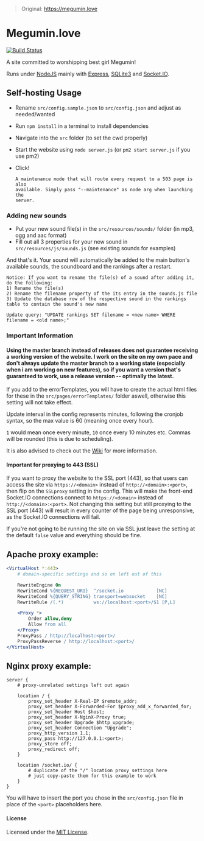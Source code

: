>Original: https://megumin.love

# Megumin.love

[![Build Status](https://travis-ci.org/robflop/megumin.love.svg?branch=master)](https://travis-ci.org/robflop/megumin.love)

A site committed to worshipping best girl Megumin!

Runs under [NodeJS](https://nodejs.org/en/) mainly with [Express](https://expressjs.com), [SQLite3](https://www.sqlite.org/) and [Socket.IO](https://socket.io).

## Self-hosting Usage

- Rename `src/config.sample.json` to `src/config.json` and adjust as needed/wanted
- Run `npm install` in a terminal to install dependencies
- Navigate into the `src` folder (to set the cwd properly)
- Start the website using `node server.js` (or `pm2 start server.js` if you use pm2)
- Click!

      A maintenance mode that will route every request to a 503 page is also
	  available. Simply pass "--maintenance" as node arg when launching the
	  server.

### Adding new sounds

- Put your new sound file(s) in the `src/resources/sounds/` folder (in mp3, ogg and aac format)
- Fill out all 3 properties for your new sound in `src/resources/js/sounds.js` (see existing sounds for examples)

And that's it. Your sound will automatically be added to the main button's available sounds, the soundboard and the rankings after a restart.

    Notice: If you want to rename the file(s) of a sound after adding it, do the following:
    1) Rename the file(s)
    2) Rename the filename property of the its entry in the sounds.js file
    3) Update the database row of the respective sound in the rankings table to contain the sound's new name
	
	Update query: "UPDATE rankings SET filename = <new name> WHERE filename = <old name>;"

### Important Information

#### Using the master branch instead of releases does not guarantee receiving a working version of the website. I work on the site on my own pace and don't always update the master branch to a working state (especially when i am working on new features), so if you want a version that's guaranteed to work, use a release version -- optimally the latest.

If you add to the errorTemplates, you will have to create the actual html files for these in the `src/pages/errorTemplates/` folder aswell, otherwise this setting will not take effect.

Update interval in the config represents minutes, following the cronjob syntax, so the max value is 60 (meaning once every hour).

`1` would mean once every minute, `10` once every 10 minutes etc. Commas will be rounded (this is due to scheduling).

It is also advised to check out the [Wiki](https://github.com/robflop/megumin.love/wiki) for more information.

#### Important for proxying to 443 (SSL)

If you want to proxy the website to the SSL port (443), so that users can access the site via `https://<domain>` instead of `http://<domain>:<port>`, then flip on the `SSLproxy` setting in the config.
This will make the front-end Socket.IO connections connect to `https://<domain>` instead of `http://<domain>:<port>`.
Not changing this setting but still proxying to the SSL port (443) will result in every counter of the page being unresponsive, as the Socket.IO connections will fail.

If you're not going to be running the site on via SSL just leave the setting at the default `false` value and everything should be fine.

Apache proxy example:
-

```apache
<VirtualHost *:443>
    # domain-specific settings and so on left out of this

    RewriteEngine On
    RewriteCond %{REQUEST_URI}  ^/socket.io            [NC]
    RewriteCond %{QUERY_STRING} transport=websocket    [NC]
    RewriteRule /(.*)           ws://localhost:<port>/$1 [P,L]

    <Proxy *>
        Order allow,deny
        Allow from all
    </Proxy>
    ProxyPass / http://localhost:<port>/
    ProxyPassReverse / http://localhost:<port>/
</VirtualHost>
```

Nginx proxy example:
-

```nginx
server {
    # proxy-unrelated settings left out again

    location / {
        proxy_set_header X-Real-IP $remote_addr;
        proxy_set_header X-Forwarded-For $proxy_add_x_forwarded_for;
        proxy_set_header Host $host;
        proxy_set_header X-NginX-Proxy true;
        proxy_set_header Upgrade $http_upgrade;
        proxy_set_header Connection "Upgrade";
        proxy_http_version 1.1;
        proxy_pass http://127.0.0.1:<port>;
        proxy_store off;
        proxy_redirect off;
    }

    location /socket.io/ {
        # duplicate of the "/" location proxy settings here
        # just copy-paste them for this example to work
    }
}
```

You will have to insert the port you chose in the `src/config.json` file in place of the `<port>` placeholders here.

#### License

Licensed under the [MIT License](LICENSE.md).
